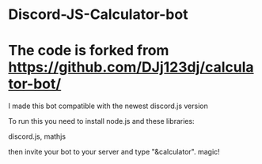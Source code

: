 # Discord-JS-Calculator-bot
# The code is forked from https://github.com/DJj123dj/calculator-bot/
I made this bot compatible with the newest discord.js version

To run this you need to install node.js and these libraries:

discord.js, mathjs

then invite your bot to your server and type "&calculator". magic!
